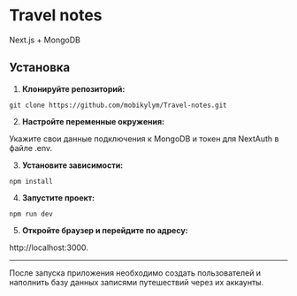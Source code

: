 # Travel notes

Next.js + MongoDB

## Установка

1. **Клонируйте репозиторий:**

`git clone https://github.com/mobikylym/Travel-notes.git`

2. **Настройте переменные окружения:**

Укажите свои данные подключения к MongoDB и токен для NextAuth в файле .env.

3. **Установите зависимости:**

`npm install`

4. **Запустите проект:**

`npm run dev`

5. **Откройте браузер и перейдите по адресу:**

 http://localhost:3000.


--- 

После запуска приложения необходимо создать пользователей и наполнить базу данных записями путешествий через их аккаунты.
